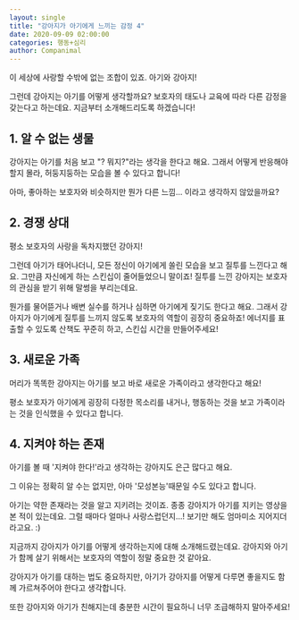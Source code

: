```yaml
---
layout: single
title: "강아지가 아기에게 느끼는 감정 4"
date: 2020-09-09 02:00:00
categories: 행동+심리
author: Companimal
---
```


이 세상에 사랑할 수밖에 없는 조합이 있죠. 아기와 강아지!

그런데 강아지는 아기를 어떻게 생각할까요? 보호자의 태도나 교육에 따라 다른 감정을 갖는다고 하는데요. 지금부터 소개해드리도록 하겠습니다!

## 1. 알 수 없는 생물

강아지는 아기를 처음 보고 "? 뭐지?"라는 생각을 한다고 해요. 그래서 어떻게 반응해야 할지 몰라, 허둥지둥하는 모습을 볼 수 있다고 합니다!

아마, 좋아하는 보호자와 비슷하지만 뭔가 다른 느낌... 이라고 생각하지 않았을까요?

## 2. 경쟁 상대

평소 보호자의 사랑을 독차지했던 강아지!

그런데 아기가 태어나더니, 모든 정신이 아기에게 쏠린 모습을 보고 질투를 느낀다고 해요. 그만큼 자신에게 하는 스킨십이 줄어들었으니 말이죠! 질투를 느낀 강아지는 보호자의 관심을 받기 위해 말썽을 부리는데요.

뭔가를 물어뜯거나 배변 실수를 하거나 심하면 아기에게 짖기도 한다고 해요. 그래서 강아지가 아기에게 질투를 느끼지 않도록 보호자의 역할이 굉장히 중요하죠! 에너지를 표출할 수 있도록 산책도 꾸준히 하고, 스킨십 시간을 만들어주세요!

## 3. 새로운 가족

머리가 똑똑한 강아지는 아기를 보고 바로 새로운 가족이라고 생각한다고 해요!

평소 보호자가 아기에게 굉장히 다정한 목소리를 내거나, 행동하는 것을 보고 가족이라는 것을 인식했을 수 있다고 합니다.

## 4. 지켜야 하는 존재

아기를 볼 때 '지켜야 한다!'라고 생각하는 강아지도 은근 많다고 해요.

그 이유는 정확히 알 수는 없지만, 아마 '모성본능'때문일 수도 있다고 합니다.

아기는 약한 존재라는 것을 알고 지키려는 것이죠. 종종 강아지가 아기를 지키는 영상을 본 적이 있는데요. 그럴 때마다 얼마나 사랑스럽던지...! 보기만 해도 엄마미소 지어지더라고요. :)

지금까지 강아지가 아기를 어떻게 생각하는지에 대해 소개해드렸는데요. 강아지와 아기가 함께 살기 위해서는 보호자의 역할이 정말 중요한 것 같아요.

강아지가 아기를 대하는 법도 중요하지만, 아기가 강아지를 어떻게 다루면 좋을지도 함께 가르쳐주어야 한다고 생각합니다.

또한 강아지와 아기가 친해지는데 충분한 시간이 필요하니 너무 조급해하지 말아주세요!
